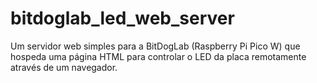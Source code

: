 # bitdoglab_led_web_server
Um servidor web simples para a BitDogLab (Raspberry Pi Pico W) que hospeda uma página HTML para controlar o LED da placa remotamente através de um navegador.

